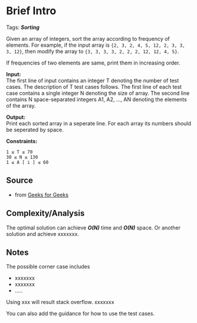 [comment]: <> (This is a comment, it will not be included. For every question commit to the repository, you should put this readme file in the question/problem folder as a readme file, rename it to README.md)

# Brief Intro
Tags: ___Sorting___

Given an array of integers, sort the array according to frequency of elements. For example, if the input array is `{2, 3, 2, 4, 5, 12, 2, 3, 3, 3, 12}`, then modify the array to `{3, 3, 3, 3, 2, 2, 2, 12, 12, 4, 5}`.

If frequencies of two elements are same, print them in increasing order.

__Input:__  
The first line of input contains an integer T denoting the number of test cases. The description of T test cases follows. The first line of each test case contains a single integer N denoting the size of array. The second line contains N space-separated integers A1, A2, ..., AN denoting the elements of the array.


__Output:__  
Print each sorted array in a seperate line. For each array its numbers should be seperated by space.

__Constraints:__
```
1 ≤ T ≤ 70
30 ≤ N ≤ 130
1 ≤ A [ i ] ≤ 60
```

## Source
* from [Geeks for Geeks](http://practice.geeksforgeeks.org/problems/sorting-elements-of-an-array-by-frequency/0)

## Complexity/Analysis
The optimal solution can achieve ___O(N)___ time and ___O(N)___ space. Or another solution and achieve xxxxxxx.

## Notes
The possible corner case includes
* xxxxxxx
* xxxxxxx
* .....

Using xxx will result stack overflow. xxxxxxx

You can also add the guidance for how to use the test cases.
